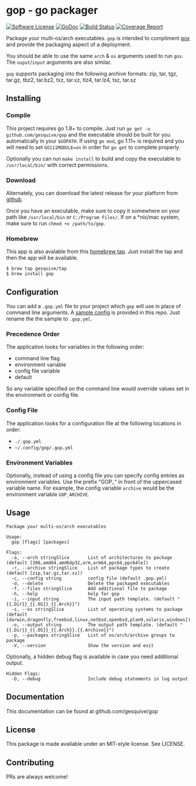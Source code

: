 # gop - go packager
[![Software License](https://img.shields.io/badge/License-MIT-orange.svg?style=flat-square)](https://github.com/gesquive/gop/blob/master/LICENSE)
[![GoDoc](https://img.shields.io/badge/godoc-reference-blue.svg?style=flat-square)](https://pkg.go.dev/github.com/gesquive/gop)
[![Build Status](https://img.shields.io/circleci/build/github/gesquive/gop?style=flat-square)](https://circleci.com/gh/gesquive/gop)
[![Coverage Report](https://img.shields.io/codecov/c/gh/gesquive/gop?style=flat-square)](https://codecov.io/gh/gesquive/gop)

Package your multi-os/arch executables. `gop` is intended to compliment [gox](https://github.com/mitchellh/gox) and provide the packaging aspect of a deployment.

You should be able to use the same `arch` & `os` arguments used to run `gox`. The `ouput`/`input` arguments are also similar.

`gop` supports packaging into the following archive formats: zip, tar, tgz, tar.gz, tbz2, tar.bz2, txz, tar.xz, tlz4, tar.lz4, tsz, tar.sz


## Installing

### Compile
This project requires go 1.8+ to compile. Just run `go get -u github.com/gesquive/gop` and the executable should be built for you automatically in your `$GOPATH`.
If using `go mod`, go 1.11+ is required and you will need to set `GO111MODULE=on` in order for `go get` to complete properly.

Optionally you can run `make install` to build and copy the executable to `/usr/local/bin/` with correct permissions.

### Download
Alternately, you can download the latest release for your platform from [github](https://github.com/gesquive/gop/releases).

Once you have an executable, make sure to copy it somewhere on your path like `/usr/local/bin` or `C:/Program Files/`.
If on a \*nix/mac system, make sure to run `chmod +x /path/to/gop`.

### Homebrew
This app is also avalable from this [homebrew tap](https://github.com/gesquive/homebrew-tap). Just install the tap and then the app will be available.
```shell
$ brew tap gesquive/tap
$ brew install gop
```

## Configuration

You can add a `.gop.yml` file to your project which `gop` will use in place of command line arguments. A [sample config](config.sample.yml) is provided in this repo. Just rename the the sample to `.gop.yml`.


### Precedence Order
The application looks for variables in the following order:
 - command line flag
 - environment variable
 - config file variable
 - default

So any variable specified on the command line would override values set in the environment or config file.

### Config File
The application looks for a configuration file at the following locations in order:
 - `./.gop.yml`
 - `~/.config/gop/.gop.yml`

### Environment Variables
Optionally, instead of using a config file you can specify config entries as environment variables. Use the prefix "GOP_" in front of the uppercased variable name. For example, the config variable `archive` would be the environment variable `GOP_ARCHIVE`.

## Usage

```console
Package your multi-os/arch executables

Usage:
  gop [flags] [packages]

Flags:
  -a, --arch stringSlice       List of architectures to package (default [386,amd64,amd64p32,arm,arm64,ppc64,ppc64le])
  -r, --archive stringSlice    List of package types to create (default [zip,tar.gz,tar.xz])
  -c, --config string          config file (default .gop.yml)
  -d, --delete                 Delete the packaged executables
  -f, --files stringSlice      Add additional file to package
  -h, --help                   help for gop
  -i, --input string           The input path template. (default "{{.Dir}}_{{.OS}}_{{.Arch}}")
  -s, --os stringSlice         List of operating systems to package (default [darwin,dragonfly,freebsd,linux,netbsd,openbsd,plan9,solaris,windows])
  -o, --output string          The output path template. (default "{{.Dir}}_{{.OS}}_{{.Arch}}.{{.Archive}}")
  -p, --packages stringSlice   List of os/arch/archive groups to package
  -V, --version                Show the version and exit
```
Optionally, a hidden debug flag is available in case you need additional output.
```console
Hidden Flags:
  -D, --debug                  Include debug statements in log output
```

## Documentation

This documentation can be found at github.com/gesquive/gop

## License

This package is made available under an MIT-style license. See LICENSE.

## Contributing

PRs are always welcome!
